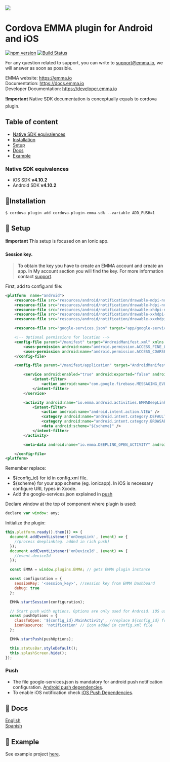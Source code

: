 <img src="https://emma.io/wp-content/uploads/2019/06/Logotipo-EMMA-Medium.png">

# Cordova EMMA plugin for Android and iOS

[![npm version](https://badge.fury.io/js/cordova-plugin-emma-sdk.svg)](https://badge.fury.io/js/cordova-plugin-emma-sdk)
[![Build Status](https://travis-ci.org/EMMADevelopment/Cordova-Plugin-EMMA-SDK.svg?branch=master)](https://travis-ci.org/EMMADevelopment/Cordova-Plugin-EMMA-SDK)

For any question related to support, you can write to support@emma.io, we will answer as soon as possible.

EMMA website: https://emma.io <br/>
Documentation: https://docs.emma.io <br/>
Developer Documentation: https://developer.emma.io <br />

❗️**Important** Native SDK documentation is conceptually equals to cordova plugin.

## Table of content

- [Native SDK equivalences](#native-sdk-equivalences)
- [Installation](#installation)
- [Setup](#setup)
- [Docs](#docs)
- [Example](#example)

### <a id="native-sdk-equivalences"> Native SDK equivalences

- iOS SDK **v4.10.2**
- Android SDK **v4.10.2**

## <a id="installation">📲Installation

```
$ cordova plugin add cordova-plugin-emma-sdk --variable ADD_PUSH=1
```

## <a id="setup"> 🚀 Setup

**❗️Important**
This setup is focused on an Ionic app.

#### Session key.

> To obtain the key you have to create an EMMA account and create an app. In My account section you will find the key. For more information contact [support](support@emma.io).

First, add to config.xml file:

```xml
<platform  name="android">
	<resource-file src="resources/android/notification/drawable-mdpi-notification.png" target="app/src/main/res/drawable-mdpi/notification.png" />
	<resource-file src="resources/android/notification/drawable-hdpi-notification.png" target="app/src/main/res/drawable-hdpi/notification.png" />
	<resource-file src="resources/android/notification/drawable-xhdpi-notification.png" target="app/src/main/res/drawable-xhdpi/notification.png" />
	<resource-file src="resources/android/notification/drawable-xxhdpi-notification.png" target="app/src/main/res/drawable-xxhdpi/notification.png" />
	<resource-file src="resources/android/notification/drawable-xxxhdpi-notification.png" target="app/src/main/res/drawable-xxxhdpi/notification.png" />

	<resource-file src="google-services.json" target="app/google-services.json" />

	<!-- Optional permissions for location -->
	<config-file parent="/manifest" target="AndroidManifest.xml" xmlns:android="http://schemas.android.com/apk/res/android">
		<uses-permission android:name="android.permission.ACCESS_FINE_LOCATION" />
		<uses-permission android:name="android.permission.ACCESS_COARSE_LOCATION" />
	</config-file>

	<config-file parent="/manifest/application" target="AndroidManifest.xml" xmlns:android="http://schemas.android.com/apk/res/android">

		<service android:enabled="true" android:exported="false" android:name="io.emma.android.push.EMMAFcmMessagingService">
			<intent-filter>
				<action android:name="com.google.firebase.MESSAGING_EVENT" />
			</intent-filter>
		</service>

		<activity android:name="io.emma.android.activities.EMMADeepLinkActivity" android:noHistory="true" android:theme="@android:style/Theme.NoDisplay">
			<intent-filter>
				<action android:name="android.intent.action.VIEW" />
				<category android:name="android.intent.category.DEFAULT" />
				<category android:name="android.intent.category.BROWSABLE" />
				<data android:scheme="${scheme}" />
			</intent-filter>
		</activity>

		<meta-data android:name="io.emma.DEEPLINK_OPEN_ACTIVITY" android:value="${config_id}.MainActivity" />

	</config-file>
<platform>
```

Remember replace:

- \${config_id} for id in config.xml file.
- \${scheme} for your app scheme (eg. ionicapp). In iOS is necessary configure URL types in Xcode.
- Add the google-services.json explained in [push](#push)

Declare window at the top of component where plugin is used:

```javascript
declare var window: any;
```

Initialize the plugin:

```javascript
this.platform.ready().then(() => {
  document.addEventListener('onDeepLink', (event) => {
    //process deeplink(eg. added in rich push)
  });
  document.addEventListener('onDeviceId', (event) => {
    //event.deviceId
  });

  const EMMA = window.plugins.EMMA; // gets EMMA plugin instance

  const configuration = {
    sessionKey: '<session_key>', //session key from EMMA Dashboard
    debug: true
  };

  EMMA.startSession(configuration);

  // Start push with options. Options are only used for Android. iOS use default app icon and open default controller
  const pushOptions = {
    classToOpen: '${config_id}.MainActivity', //replace ${config_id} for id in config.xml file
    iconResource: 'notification' // icon added in config.xml file
  };

  EMMA.startPush(pushOptions);

  this.statusBar.styleDefault();
  this.splashScreen.hide();
});
```

### <a id="push"> Push

- The file google-services.json is mandatory for android push notification configuration. [Android push dependencies](https://developer.emma.io/es/cordova/ionic-plugin#dependencias).
- To enable iOS notification check [iOS Push Dependencies](https://developer.emma.io/es/cordova/ionic-plugin#dependencias-1).

## <a id="docs"> 📑 Docs

[English](https://developer.emma.io/en/cordova/ionic-plugin) <br/>
[Spanish](https://developer.emma.io/es/cordova/ionic-plugin)

## <a id="example"> 📱 Example

See example project [here](https://github.com/EMMADevelopment/EMMAIonicExample/tree/master).
